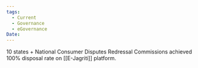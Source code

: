 ```yaml
---
tags:
  - Current
  - Governance
  - eGovernance
Date:
---
```

10 states + National Consumer Disputes Redressal Commissions achieved 100% disposal rate on [[E-Jagriti]] platform.
